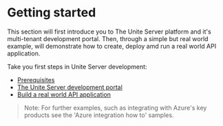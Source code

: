# Getting started

This section will first introduce you to The Unite Server platform and it's multi-tenant development portal. Then, through a simple but real world example, will demonstrate how to create, deploy amd run a real world API application.

Take you first steps in Unite Server development:

- [Prerequisites](getting-started/prerequisites/prerequisites.md)
- [The Unite Server development portal](./getting-started/the-unite-development-portal/the-unite-development-portal.md)
- [Build a real world API application](getting-started/build-a-real-world-api-application/build-a-real-world-api-application.md)

> Note: For further examples, such as integrating with Azure's key products see the 'Azure integration how to' samples.
